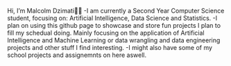 Hi, I’m Malcolm Dzimati👋🏿
-I am currently a Second Year Computer Science student, focusing on: Artificial Intelligence, Data Science and Statistics.
-I plan on using this github page to showcase and store fun projects I plan to fill my schedual doing. Mainly focusing on the application of Artificial Intelligence and Machine Learning or data wrangling and data engineering projects and other stuff I find interesting.
-I might also have some of my school projects and assignemnts on here aswell.

<!---
malcolmdzimati/malcolmdzimati is a ✨ special ✨ repository because its `README.md` (this file) appears on your GitHub profile.
You can click the Preview link to take a look at your changes.
--->
